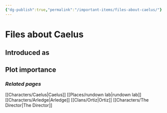 ```yaml
---
{"dg-publish":true,"permalink":"/important-items/files-about-caelus/"}
---
```


# Files about Caelus
## Introduced as
## Plot importance
### *Related pages*
[[Characters/Caelus\|Caelus]]
[[Places/rundown lab\|rundown lab]]
[[Characters/Arledge\|Arledge]]
[[Clans/Ortiz\|Ortiz]]
[[Characters/The Director\|The Director]]
